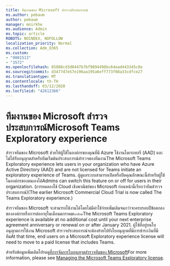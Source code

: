 ```yaml
---
title: ทีมงานของ Microsoft สำรวจประสบการณ์
ms.author: pebaum
author: pebaum
manager: mnirkhe
ms.audience: Admin
ms.topic: article
ROBOTS: NOINDEX, NOFOLLOW
localization_priority: Normal
ms.collection: Adm_O365
ms.custom:
- "9001513"
- "3572"
ms.openlocfilehash: 65888cd3d0447b7bf9894498bc64ead443345c8e
ms.sourcegitcommit: d3477d7e57e196aa195a6eff773f08a33cdfce27
ms.translationtype: MT
ms.contentlocale: th-TH
ms.lasthandoff: 03/12/2020
ms.locfileid: "42612366"
---
```

# <a name="microsoft-teams-exploratory-experience"></a><span data-ttu-id="97b2a-102">ทีมงานของ Microsoft สำรวจประสบการณ์</span><span class="sxs-lookup"><span data-stu-id="97b2a-102">Microsoft Teams Exploratory experience</span></span>

<span data-ttu-id="97b2a-103">สำรวจทีมของ Microsoft ช่วยให้ผู้ใช้ในองค์กรของคุณที่มี Azure ใช้งานไดเรกทอรี (AAD) และไม่ได้รับอนุญาตสำหรับทีมเริ่มต้นประสบการณ์สำรวจของทีมงาน</span><span class="sxs-lookup"><span data-stu-id="97b2a-103">The Microsoft Teams Exploratory experience lets users in your organization who have Azure Active Directory (AAD) and are not licensed for Teams initiate an exploratory experience of Teams.</span></span> <span data-ttu-id="97b2a-104">ผู้ดูแลระบบสามารถเปิดหรือปิดคุณลักษณะนี้สำหรับผู้ใช้ในองค์กรของตนเองได้</span><span class="sxs-lookup"><span data-stu-id="97b2a-104">Admins can switch this feature on or off for users in their organization.</span></span> <span data-ttu-id="97b2a-105">(การทดลองใช้ Cloud เชิงพาณิชย์ของ Microsoft ก่อนหน้านี้เรียกว่าทีมสำรวจประสบการณ์)</span><span class="sxs-lookup"><span data-stu-id="97b2a-105">(The earlier Microsoft Commercial Cloud Trial is now called The Teams Exploratory experience.)</span></span>

<span data-ttu-id="97b2a-106">สำรวจทีมของ Microsoft จะสามารถใช้งานได้โดยไม่มีค่าใช้จ่ายเพิ่มเติมจนกว่าจะครบรอบปีข้อตกลงขององค์กรหรือการต่ออายุในเดือนมกราคม๒๐๒๑</span><span class="sxs-lookup"><span data-stu-id="97b2a-106">The Microsoft Teams Exploratory experience is available at no additional cost until your next enterprise agreement anniversary or renewal on or after January 2021.</span></span> <span data-ttu-id="97b2a-107">ผู้ใช้ที่อยู่บนใบอนุญาตการใช้งาน Microsoft สำรวจประสบการณ์จะต้องย้ายไปยังใบอนุญาตที่มีการชำระเงินที่มีทีม</span><span class="sxs-lookup"><span data-stu-id="97b2a-107">At that time, end users on a Microsoft Exploratory experience license will need to move to a paid license that includes Teams.</span></span>

<span data-ttu-id="97b2a-108">สำหรับข้อมูลเพิ่มเติมโปรดดู[ที่การจัดการใบอนุญาตสำรวจทีมของ Microsoft](https://docs.microsoft.com/microsoftteams/teams-exploratory/)</span><span class="sxs-lookup"><span data-stu-id="97b2a-108">For more information, please see [Managing the Microsoft Teams Exploratory license](https://docs.microsoft.com/microsoftteams/teams-exploratory/).</span></span>
